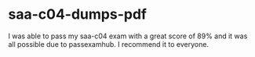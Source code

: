 # saa-c04-dumps-pdf
I was able to pass my saa-c04 exam with a great score of 89% and it was all possible due to passexamhub. I recommend it to everyone. 
